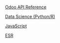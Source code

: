 [Odoo API Reference](html/odoo-api-reference)

[Data Science (Python/R)](md/python)

[JavaScript](md/javascript)

[ESR](md/ESR)
